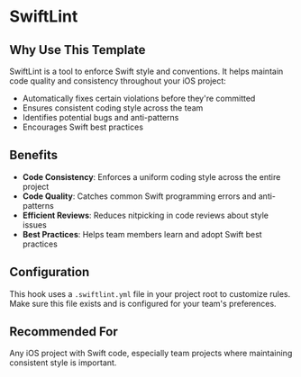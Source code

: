# SwiftLint

## Why Use This Template

SwiftLint is a tool to enforce Swift style and conventions. It helps maintain code quality and consistency throughout your iOS project:

- Automatically fixes certain violations before they're committed
- Ensures consistent coding style across the team
- Identifies potential bugs and anti-patterns
- Encourages Swift best practices

## Benefits

- **Code Consistency**: Enforces a uniform coding style across the entire project
- **Code Quality**: Catches common Swift programming errors and anti-patterns
- **Efficient Reviews**: Reduces nitpicking in code reviews about style issues
- **Best Practices**: Helps team members learn and adopt Swift best practices

## Configuration

This hook uses a `.swiftlint.yml` file in your project root to customize rules. Make sure this file exists and is configured for your team's preferences.

## Recommended For

Any iOS project with Swift code, especially team projects where maintaining consistent style is important.

